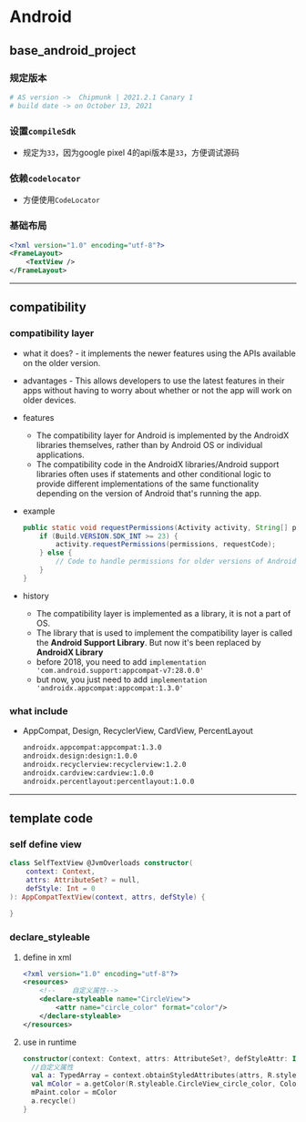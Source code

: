 # Android

## base_android_project

### 规定版本

```bash
# AS version ->  Chipmunk | 2021.2.1 Canary 1
# build date -> on October 13, 2021
```

### 设置`compileSdk`

* 规定为`33`，因为google pixel 4的api版本是`33`，方便调试源码

### 依赖`codelocator`

* 方便使用`CodeLocator`

### 基础布局

```xml
<?xml version="1.0" encoding="utf-8"?>
<FrameLayout>
    <TextView />
</FrameLayout>
```

***

## compatibility

### compatibility layer

* what it does? - it implements the newer features using the APIs available on the older version. 

* advantages - This allows developers to use the latest features in their apps without having to worry about whether or not the app will work on older devices.

* features

  * The compatibility layer for Android is implemented by the AndroidX libraries themselves, rather than by Android OS or individual applications.
  * The compatibility code in the AndroidX libraries/Android support libraries often uses if statements and other conditional logic to provide different implementations of the same functionality depending on the version of Android that's running the app.

* example

  ```java
  public static void requestPermissions(Activity activity, String[] permissions, int requestCode) {
      if (Build.VERSION.SDK_INT >= 23) {
          activity.requestPermissions(permissions, requestCode);
      } else {
          // Code to handle permissions for older versions of Android
      }
  }
  ```

* history

  * The compatibility layer is implemented as a library, it is not a part of OS. 
  * The library that is used to implement the compatibility layer is called the **Android Support Library**. But now it's been replaced by **AndroidX Library**
  * before 2018, you need to add `implementation 'com.android.support:appcompat-v7:28.0.0'`
  * but now, you just need to add `implementation 'androidx.appcompat:appcompat:1.3.0'`

### what include

* AppCompat, Design, RecyclerView, CardView, PercentLayout

  ```xml
  androidx.appcompat:appcompat:1.3.0
  androidx.design:design:1.0.0
  androidx.recyclerview:recyclerview:1.2.0
  androidx.cardview:cardview:1.0.0
  androidx.percentlayout:percentlayout:1.0.0
  ```

***

## template code

### self define view

```kotlin
class SelfTextView @JvmOverloads constructor(
    context: Context,
    attrs: AttributeSet? = null,
    defStyle: Int = 0
): AppCompatTextView(context, attrs, defStyle) {
  
}
```

### declare_styleable

1. define in xml

   ```xml
   <?xml version="1.0" encoding="utf-8"?>
   <resources>
       <!--    自定义属性-->
       <declare-styleable name="CircleView">
           <attr name="circle_color" format="color"/>
       </declare-styleable>
   </resources>
   ```

2. use in runtime

   ```kotlin
   constructor(context: Context, attrs: AttributeSet?, defStyleAttr: Int): super(context, attrs, defStyleAttr) {
     //自定义属性
     val a: TypedArray = context.obtainStyledAttributes(attrs, R.styleable.CircleView)
     val mColor = a.getColor(R.styleable.CircleView_circle_color, Color.RED)
     mPaint.color = mColor
     a.recycle()
   }
   ```

## 
